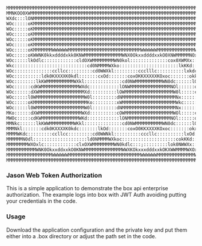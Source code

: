 <!-- language: lang-none -->

    MMMMMMMMMMMMMMMMMMMMMMMMMMMMMMMMMMMMMMMMMMMMMMMMMMMMMMMMMMMMMMMMMMMMMMMMMMMMMMMMMMMMMMMMMMMMMMMMMMMM
    MMNKOO0XWMMMMMMMMMMMMMMMMMMMMMMMMMMMMMMMMMMMMMMMMMMMMMMMMMMMMMMMMMMMMMMMMMMMMMMMMMMMMMMMMMMMMMMMMMMM
    WXdc:::lONMMMMMMMMMMMMMMMMMMMMMMMMMMMMMMMMMMMMMMMMMMMMMMMMMMMMMMMMMMMMMMMMMMMMMMMMMMMMMMMMMMMMMMMMMM
    WOc:::::oKMMMMMMMMMMMMMMMMMMMMMMMMMMMMMMMMMMMMMMMMMMMMMMMMMMMMMMMMMMMMMMMMMMMMMMMMMMMMMMMMMMMMMMMMMM
    WOc:::::oKMMMMMMMMMMMMMMMMMMMMMMMMMMMMMMMMMMMMMMMMMMMMMMMMMMMMMMMMMMMMMMMMMMMMMMMMMMMMMMMMMMMMMMMMMM
    WOc:::::oKMMMMMMMMMMMMMMMMMMMMMMMMMMMMMMMMMMMMMMMMMMMMMMMMMMMMMMMMMMMMMMMMMMMMMMMMMMMMMMMMMMMMMMMMMM
    WOc:::::oKMMMMMMMMMMMMMMMMMMMMMMMMMMMMMMMMMMMMMMMMMMMMMMMMMMMMMMMMMMMMMMMMMMMMMMMMMMMMMMMMMMMMMMMMMM
    WOc:::::oKMMMMMMMMMMMMMMMMMMMMMMMMMMMMMMMMMMMMMMMMMMMMMMMMMMMMMMMMMMMMMMMMMMMMMMMMMMMMMMMMMMMMMMMMMM
    WOc:::::oKMMMMMMMWWWWWWMMMMMMMMMMMMMMMMMMMMMMMMMMMWWWWWWMMMMMMMMMMMMMMWWWWMMMMMMMMMMMMMMMMMMWWWWMMMM
    WOc:::::oKWWNK0kkxddddxkk0KNWMMMMMMMMMMMMMMWNX0OkxxddddxxkO0XNWMMMMMNOxdxkXWMMMMMMMMMMMMMWN0xdxkKWMM
    WOc:::::lkOdlc::::::::::::cldOXWMMMMMMMMWN0kol::::::::::::::cox0XWMXx:::::lONMMMMMMMMMMMW0d:::::l0WM
    Wkc:::::::::::::::::::::::::::cd0NMMMMWXko::::::::::::::::::::::lkKKd::::::cdKWMMMMMMMWXkl::::::l0WM
    WOc::::::::::::::ccllcc:::::::::cd0WWXkl:::::::::ccclllc::::::::::lxkdc::::::lONMMMMMW0d:::::::lONMM
    WOc::::::::::ldk0KXXXXK0kdl:::::::cxOd:::::::coxOKKXXXXXKOxoc:::::::okkl::::::cdKWMWXkl::::::cdKWMMM
    WOc::::::::lkKWMMMMMMMMMMWXkl::::::::::::::cd0NWMMMMMMMMMMWN0dc::::::lO0dc::::::lOX0d:::::::lONMMMMM
    WOc::::::cdKWMMMMMMMMMMMMMMWXdc:::::::::::lONWMMMMMMMMMMMMMMMNOl::::::oKXkl::::::clc::::::cxKWMMMMMM
    WOc::::::dXWMMMMMMMMMMMMMMMMMXd::::::::::lOWMMMMMMMMMMMMMMMMMMW0l:::::ckNWKdc::::::::::::lONWMMMMMMM
    WOc:::::l0WMMMMMMMMMMMMMMMMMMW0l:::::::::dNMMMMMMMMMMMMMMMMMMMMNx::::::dXMWNkl:::::::::cdKWMMMMMMMMM
    WOc:::::oKMMMMMMMMMMMMMMMMMMMMKo:::::::::xWMMMMMMMMMMMMMMMMMMMMWkc:::::oXMMMNkc::::::::oKWMMMMMMMMMM
    WOc:::::l0WMMMMMMMMMMMMMMMMMMW0l:::::::::dNMMMMMMMMMMMMMMMMMMMMNx::::::dXMMNkl:::::::::cdKWMMMMMMMMM
    MKo::::::dXWMMMMMMMMMMMMMMMMWXd::::::::::cOWMMMMMMMMMMMMMMMMMMWOl:::::ckNWKd:::::::::::::lONWMMMMMMM
    MWOc:::::cdKWMMMMMMMMMMMMMMWKd::::::::::::lONMMMMMMMMMMMMMMMMNOl::::::oKXkl::::::clc::::::cdKWMMMMMM
    MMNkc::::::lkKWWMMMMMMMMMWKkl::::::::::::::cd0NWMMMMMMMMMMWN0dc::::::lO0d:::::::lOXKd:::::::lONMMMMM
    MMMNkl:::::::cdk0KXXXXK0kdc:::::::lkOd:::::::coxO0KKXXXXKOxoc:::::::okxl::::::cdKWMWNkl::::::cdKWMMM
    MMMMWKdc:::::::::ccllcc:::::::::cd0WWNkl::::::::::cccllc::::::::::lxOd:::::::lONMMMMMWKd:::::::lONMM
    MMMMMMN0dl::::::::::::::::::::ld0NMMMMWXkoc::::::::::::::::::::cokKKd::::::cdKWMMMMMMMMNkl::::::l0WM
    MMMMMMMMWXOxlc::::::::::::clxOXWMMMMMMMMWN0kdlc:::;:::::::::lok0NWWXx:::::lONMMMMMMMMMMMWKd:::::oKWM
    MMMMMMMMMMMWNK0OkxxddxxkO0KNWMMMMMMMMMMMMMMWWXKOkxxxdddxxkOKXWWMMMMWXOxdxOXWMMMMMMMMMMMMMWN0xdxkKWMM
    MMMMMMMMMMMMMMMMMWWWWWWMMMMMMMMMMMMMMMMMMMMMMMMMMMWWWWWWMMMMMMMMMMMMMMWWWMMMMMMMMMMMMMMMMMMMWWWMMMMM
    MMMMMMMMMMMMMMMMMMMMMMMMMMMMMMMMMMMMMMMMMMMMMMMMMMMMMMMMMMMMMMMMMMMMMMMMMMMMMMMMMMMMMMMMMMMMMMMMMMMM
   


### Jason Web Token Authorization

This is a simple application to demonstrate the box api enterprise authorization.
The example logs into box with JWT Auth avoiding putting your
credentials in the code.

### Usage

Download the application configuration and the private key and put them
either into a .box directory or adjust the path set in the code.
